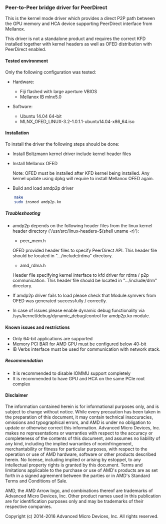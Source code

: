 ### Peer-to-Peer bridge driver for PeerDirect

This is the kernel mode driver which provides a direct P2P path between the GPU memory
and HCA device supporting PeerDirect interface from Mellanox.

This driver is not a standalone product and requires the correct KFD
installed together with kernel headers as well as OFED distribution with
PeerDirect enabled.

#### Tested environment

Only the following configuration was tested:

- Hardware:
    - Fiji flashed with large aperture VBIOS
    - Mellanox IB mlnx5.0

- Software:
    - Ubuntu 14.04 64-bit
    - MLNX_OFED_LINUX-3.2-1.0.1.1-ubuntu14.04-x86_64.iso


#### Installation

To install the driver the following steps should be done:

- Install Boltzmann kernel driver include kernel header files
- Install Mellanox OFED

    Note: OFED must be installed after KFD kernel being installed. Any kernel update using dpkg will require
    to install Mellanox OFED again.


- Build and load amdp2p driver
```bash
    make
    sudo insmod amdp2p.ko
```

##### Troubleshooting

- amdp2p depends on the following header files from the linux kernel header
directory ('/usr/src/linux-headers-$(shell uname -r)'):

    - peer_mem.h

    OFED provided header files to specify PeerDirect API. This header file
    should be located in ".../include/rdma"  directory.

    - amd_rdma.h

    Header file specifying kernel interface to kfd driver for rdma / p2p communication.
    This header file should be located in  ".../include/drm" directory.

- If amdp2p driver fails to load please check that Module.symvers from OFED was generated successfully / correctly.


- In case of issues please enable dynamic debug functionality via /sys/kernel/debug/dynamic_debug/control for amdp2p.ko module.


#### Known issues and restrictions

- Only 64-bit applications are supported
- Memory PCI BAR for AMD GPU must be configured below 40-bit
- IB Verbs interface must be used for communication with network stack.

##### Recommendation

- It is recommended to disable IOMMU support completely
- It is recommended to have GPU and HCA on the same PCIe root complex

#### Disclaimer

The information contained herein is for informational purposes only, and is subject to change without notice. While every precaution has been taken in the preparation of this document, it may contain technical inaccuracies, omissions and typographical errors, and AMD is under no obligation to update or otherwise correct this information. Advanced Micro Devices, Inc. makes no representations or warranties with respect to the accuracy or completeness of the contents of this document, and assumes no liability of any kind, including the implied warranties of noninfringement, merchantability or fitness for particular purposes, with respect to the operation or use of AMD hardware, software or other products described herein. No license, including implied or arising by estoppel, to any intellectual property rights is granted by this document. Terms and limitations applicable to the purchase or use of AMD's products are as set forth in a signed agreement between the parties or in AMD's Standard Terms and Conditions of Sale.

AMD, the AMD Arrow logo, and combinations thereof are trademarks of Advanced Micro Devices, Inc. Other product names used in this publication are for identification purposes only and may be trademarks of their respective companies.

Copyright (c) 2014-2016 Advanced Micro Devices, Inc. All rights reserved.
